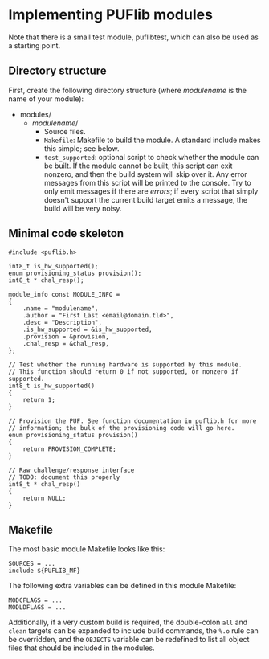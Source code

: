 # Implementing PUFlib modules

Note that there is a small test module, puflibtest, which can also be used as a starting point.

## Directory structure

First, create the following directory structure (where _modulename_ is the name of your module):

* modules/
    * _modulename_/
        * Source files.
        * `Makefile`: Makefile to build the module. A standard include makes this simple; see below.
        * `test_supported`: optional script to check whether the module can be built. If the module cannot be built, this script can exit nonzero, and then the build system will skip over it.
        Any error messages from this script will be printed to the console. Try to only emit messages if there are _errors_; if every script that simply doesn't support the current build target emits a message, the build will be very noisy.

## Minimal code skeleton

    #include <puflib.h>

    int8_t is_hw_supported();
    enum provisioning_status provision();
    int8_t * chal_resp();

    module_info const MODULE_INFO =
    {
        .name = "modulename",
        .author = "First Last <email@domain.tld>",
        .desc = "Description",
        .is_hw_supported = &is_hw_supported,
        .provision = &provision,
        .chal_resp = &chal_resp,
    };

    // Test whether the running hardware is supported by this module.
    // This function should return 0 if not supported, or nonzero if supported.
    int8_t is_hw_supported()
    {
        return 1;
    }

    // Provision the PUF. See function documentation in puflib.h for more
    // information; the bulk of the provisioning code will go here.
    enum provisioning_status provision()
    {
        return PROVISION_COMPLETE;
    }

    // Raw challenge/response interface
    // TODO: document this properly
    int8_t * chal_resp()
    {
        return NULL;
    }

## Makefile

The most basic module Makefile looks like this:

    SOURCES = ...
    include ${PUFLIB_MF}

The following extra variables can be defined in this module Makefile:

    MODCFLAGS = ...
    MODLDFLAGS = ...

Additionally, if a very custom build is required, the double-colon `all` and
`clean` targets can be expanded to include build commands, the `%.o` rule can
be overridden, and the `OBJECTS` variable can be redefined to list all object
files that should be included in the modules.

